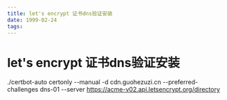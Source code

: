 ```yaml
---
title: let's encrypt 证书dns验证安装
date: 1999-02-24
tags:
---
```


# let's encrypt 证书dns验证安装

./certbot-auto certonly --manual -d cdn.guohezuzi.cn --preferred-challenges dns-01 --server https://acme-v02.api.letsencrypt.org/directory
